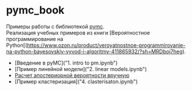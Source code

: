 # pymc_book

Примеры работы с библиотекой [pymc](https://www.pymc.io/welcome.html).  
Реализация учебных примеров из книги [Вероятностное программирование на Python[(https://www.ozon.ru/product/veroyatnostnoe-programmirovanie-na-python-bayesovskiy-vyvod-i-algoritmy-411865932/?sh=MRDboj7heg).  

* [Введение в pyMC]("1. intro to pm.ipynb")  
* [Пример линейной модели]("2. linear models.ipynb")  
* [Расчет апостериорной вероятности вручную](3.mcmc.ipynb)  
* [Пример кластеризация]("4. clasterisaton.ipynb")

